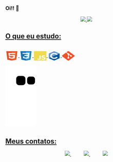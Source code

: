 ### Oi!! 👋

<!--
**mattigor/mattigor** is a ✨ _special_ ✨ repository because its `README.md` (this file) appears on your GitHub profile.

Here are some ideas to get you started:

- 🔭 I’m currently working on ...
- 🌱 I’m currently learning ...
- 👯 I’m looking to collaborate on ...
- 🤔 I’m looking for help with ...
- 💬 Ask me about ...
- 📫 How to reach me: ...
- 😄 Pronouns: ...
- ⚡ Fun fact: ...
-->
<div align="center">
  <a href="https://github.com/mattigor">
  <img height="180em" src="https://github-readme-stats.vercel.app/api?username=mattigor&show_icons=true&theme=nord&include_all_commits=true&count_private=true"/>
  <img height="180em" src="https://github-readme-stats.vercel.app/api/top-langs/?username=mattigor&layout=compact&langs_count=7&theme=nord"/>
</div>
  
## O que eu estudo:
  
<div style="display: inline_block"><br>
  <img align="center" alt="Igor-HTML" height="30" width="40" src="https://raw.githubusercontent.com/devicons/devicon/master/icons/html5/html5-original.svg">
  <img align="center" alt="Igor-CSS" height="30" width="40" src="https://raw.githubusercontent.com/devicons/devicon/master/icons/css3/css3-original.svg">
  <img align="center" alt="Igor-Js" height="30" width="40" src="https://raw.githubusercontent.com/devicons/devicon/master/icons/javascript/javascript-plain.svg">
  <img align="center" alt="Igor-C" height="30" width="40" src="https://github.com/devicons/devicon/blob/master/icons/c/c-original.svg">
  <img align="center" alt="Igor-Git" height="30" width="40" src="https://raw.githubusercontent.com/devicons/devicon/master/icons/git/git-original.svg">
</div>
  
![Snake animation](https://github.com/mattigor/mattigor/blob/output/github-contribution-grid-snake.svg)
  
## Meus contatos:
  
<p align="center">
    <a href="https://github.com/mattigor">
        <img  src="https://img.shields.io/badge/github-%23100000.svg?&style=for-the-badge&logo=github&logoColor=white&link=mailto:https://github.com/mattigor">
    </a>
    &nbsp;&nbsp;&nbsp;&nbsp;&nbsp;&nbsp;&nbsp;&nbsp;&nbsp;
    <a href="mailto:mattigor.impr@gmail.com">
        <img src="https://img.shields.io/badge/gmail-D14836?&style=for-the-badge&logo=gmail&logoColor=white&link=mailto:mattigor.impr@gmail.com">
    </a>
    &nbsp;&nbsp;&nbsp;&nbsp;&nbsp;&nbsp;&nbsp;&nbsp;&nbsp;
    <a href="https://www.linkedin.com/in/mattigor">
        <img src="https://img.shields.io/badge/linkedin-%230077B5.svg?&style=for-the-badge&logo=linkedin&logoColor=white&link=mailto:https://www.linkedin.com/in/mattigor/">
    </a>
 </p>
</p>
